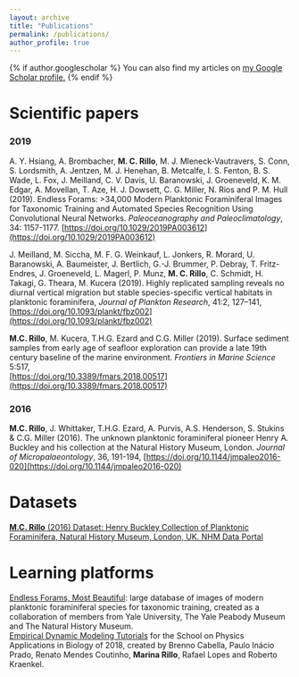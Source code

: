 ```yaml
---
layout: archive
title: "Publications"
permalink: /publications/
author_profile: true
---
```


{% if author.googlescholar %}
  You can also find my articles on <u><a href="{{author.googlescholar}}">my Google Scholar profile</a>.</u>
{% endif %}
# Scientific papers

### 2019

 A. Y. Hsiang, A. Brombacher, __M. C. Rillo__, M. J. Mleneck‐Vautravers, S. Conn, S. Lordsmith, A. Jentzen, M. J. Henehan, B. Metcalfe, I. S. Fenton, B. S. Wade, L. Fox, J. Meilland, C. V. Davis, U. Baranowski, J. Groeneveld, K. M. Edgar, A. Movellan, T. Aze, H. J. Dowsett, C. G. Miller, N. Rios and P. M. Hull (2019). Endless Forams: >34,000 Modern Planktonic Foraminiferal Images for Taxonomic Training and Automated Species Recognition Using Convolutional Neural Networks. _Paleoceanography and Paleoclimatology_, 34: 1157-1177. [https://doi.org/10.1029/2019PA003612](https://doi.org/10.1029/2019PA003612)

J. Meilland, M. Siccha, M. F. G. Weinkauf, L. Jonkers, R. Morard, U. Baranowski, A. Baumeister, J. Bertlich, G.-J. Brummer, P. Debray, T. Fritz-Endres, J. Groeneveld, L. Magerl, P. Munz, __M. C. Rillo__, C. Schmidt, H. Takagi, G. Theara, M. Kucera (2019). Highly replicated sampling reveals no diurnal vertical migration but stable species-specific vertical habitats in planktonic foraminifera, _Journal of Plankton Research_, 41:2, 127–141, [https://doi.org/10.1093/plankt/fbz002](https://doi.org/10.1093/plankt/fbz002)

__M.C. Rillo__, M. Kucera, T.H.G. Ezard and C.G. Miller (2019). Surface sediment samples from early age of seafloor exploration can provide a late 19th century baseline of the marine environment. _Frontiers in Marine Science_ 5:517,  
[https://doi.org/10.3389/fmars.2018.00517](https://doi.org/10.3389/fmars.2018.00517)

### 2016

__M.C. Rillo__, J. Whittaker, T.H.G. Ezard, A. Purvis, A.S. Henderson, S. Stukins & C.G. Miller (2016). 
The unknown planktonic foraminiferal pioneer Henry A. Buckley and his collection at the Natural
History Museum, London. _Journal of Micropalaeontology_, 36, 191-194, 
[https://doi.org/10.1144/jmpaleo2016-020](https://doi.org/10.1144/jmpaleo2016-020)  

# Datasets

[__M.C. Rillo__ (2016) Dataset: Henry Buckley Collection of Planktonic Foraminifera, Natural History Museum, London, UK. NHM Data
Portal](http://dx.doi.org/10.5519/0035055)  

# Learning platforms

[Endless Forams, Most Beautiful](http://www.endlessforams.org): large database of images of modern planktonic foraminiferal species for taxonomic training, created as a collaboration of members from Yale University, The Yale Peabody Museum and The Natural History Museum.  
[Empirical Dynamic Modeling Tutorials](https://mathbio.github.io/edmTutorials/) for the School on Physics Applications in Biology of 2018, created by Brenno Cabella, Paulo Inácio Prado, Renato Mendes Coutinho, __Marina Rillo__, Rafael Lopes and Roberto Kraenkel.
